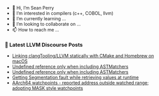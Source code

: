 - 👋 Hi, I’m Sean Perry
- 👀 I’m interested in compilers (c++, COBOL, llvm)
- 🌱 I’m currently learning ...
- 💞️ I’m looking to collaborate on ...
- 📫 How to reach me ...

<!---
s66perry/s66perry is a ✨ special ✨ repository because its `README.md` (this file) appears on your GitHub profile.
You can click the Preview link to take a look at your changes.
--->
### 📕 Latest LLVM Discourse Posts

<!-- DISCOURSE-LLVM:START -->
- [Linking clangTooling/LLVM statically with CMake and Homebrew on macOS](https://discourse.llvm.org/t/linking-clangtooling-llvm-statically-with-cmake-and-homebrew-on-macos/67689#post_1)
- [Undefined reference only when including ASTMatchers](https://discourse.llvm.org/t/undefined-reference-only-when-including-astmatchers/67687#post_2)
- [Undefined reference only when including ASTMatchers](https://discourse.llvm.org/t/undefined-reference-only-when-including-astmatchers/67687#post_1)
- [Getting Segmentation fault while retrieving values at runtime](https://discourse.llvm.org/t/getting-segmentation-fault-while-retrieving-values-at-runtime/67516?page=2#post_28)
- [AArch64 watchpoints - reported address outside watched range; adopting MASK style watchpoints](https://discourse.llvm.org/t/aarch64-watchpoints-reported-address-outside-watched-range-adopting-mask-style-watchpoints/67660#post_4)
<!-- DISCOURSE-LLVM:END -->
